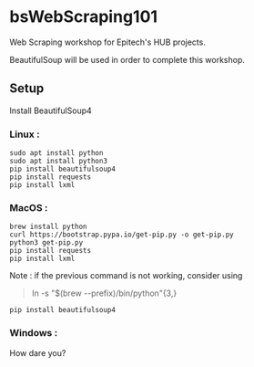 # bsWebScraping101
Web Scraping workshop for Epitech's HUB projects.

BeautifulSoup will be used in order to complete this workshop.  
  
## Setup  
Install BeautifulSoup4  
  
### Linux :  
  
```
sudo apt install python
sudo apt install python3
pip install beautifulsoup4
pip install requests
pip install lxml
```
  
### MacOS :  
  
```
brew install python
curl https://bootstrap.pypa.io/get-pip.py -o get-pip.py
python3 get-pip.py
pip install requests
pip install lxml
```
  
Note : if the previous command is not working, consider using  
  
> ln -s "$(brew --prefix)/bin/python"{3,}
  
```
pip install beautifulsoup4
```
  
### Windows :  
  
How dare you?